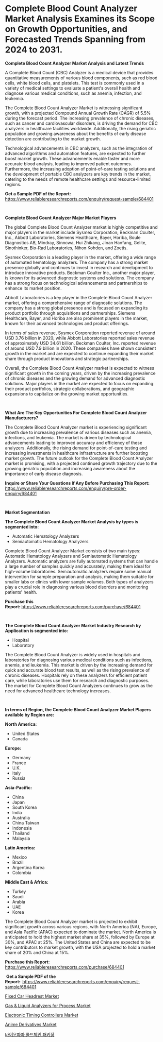 <p><h1>Complete Blood Count Analyzer Market Analysis Examines its Scope on Growth Opportunities, and Forecasted Trends Spanning from 2024 to 2031.</h1></p><p><strong>Complete Blood Count Analyzer Market Analysis and Latest Trends</strong></p>
<p><p>A Complete Blood Count (CBC) Analyzer is a medical device that provides quantitative measurements of various blood components, such as red blood cells, white blood cells, and platelets. This test is commonly used in a variety of medical settings to evaluate a patient's overall health and diagnose various medical conditions, such as anemia, infection, and leukemia.</p><p>The Complete Blood Count Analyzer Market is witnessing significant growth, with a projected Compound Annual Growth Rate (CAGR) of 5.5% during the forecast period. The increasing prevalence of chronic diseases, such as cancer and cardiovascular disorders, is driving the demand for CBC analyzers in healthcare facilities worldwide. Additionally, the rising geriatric population and growing awareness about the benefits of early disease detection are contributing to the market growth.</p><p>Technological advancements in CBC analyzers, such as the integration of advanced algorithms and automation features, are expected to further boost market growth. These advancements enable faster and more accurate blood analysis, leading to improved patient outcomes. Furthermore, the increasing adoption of point-of-care testing solutions and the development of portable CBC analyzers are key trends in the market, catering to the needs of remote healthcare settings and resource-limited regions.</p></p>
<p><strong>Get a Sample PDF of the Report:&nbsp;</strong> <a href="https://www.reliableresearchreports.com/enquiry/request-sample/684401">https://www.reliableresearchreports.com/enquiry/request-sample/684401</a></p>
<p>&nbsp;</p>
<p><strong>Complete Blood Count Analyzer Major Market Players</strong></p>
<p><p>The global Complete Blood Count Analyzer market is highly competitive and major players in the market include Sysmex Corporation, Beckman Coulter, Inc., Abbott Laboratories, Siemens Healthcare, Bayer, Horiba, Boule Diagnostics AB, Mindray, Sinnowa, Hui Zhikang, Jinan Hanfang, Gelite, Sinothinker, Bio-Rad Laboratories, Nihon Kohden, and Zoetis.</p><p>Sysmex Corporation is a leading player in the market, offering a wide range of automated hematology analyzers. The company has a strong market presence globally and continues to invest in research and development to introduce innovative products. Beckman Coulter Inc., another major player, is known for its advanced diagnostic systems and solutions. The company has a strong focus on technological advancements and partnerships to enhance its market position.</p><p>Abbott Laboratories is a key player in the Complete Blood Count Analyzer market, offering a comprehensive range of diagnostic solutions. The company has a strong global presence and is focused on expanding its product portfolio through acquisitions and partnerships. Siemens Healthcare, Bayer, and Horiba are also prominent players in the market, known for their advanced technologies and product offerings.</p><p>In terms of sales revenue, Sysmex Corporation reported revenue of around USD 3.76 billion in 2020, while Abbott Laboratories reported sales revenue of approximately USD 34.61 billion. Beckman Coulter, Inc. reported revenue of around USD 7.9 billion in 2020. These companies have shown consistent growth in the market and are expected to continue expanding their market share through product innovations and strategic partnerships.</p><p>Overall, the Complete Blood Count Analyzer market is expected to witness significant growth in the coming years, driven by the increasing prevalence of chronic diseases and the growing demand for advanced diagnostic solutions. Major players in the market are expected to focus on expanding their product portfolios, strategic collaborations, and geographic expansions to capitalize on the growing market opportunities.</p></p>
<p>&nbsp;</p>
<p><strong>What Are The Key Opportunities For Complete Blood Count Analyzer Manufacturers?</strong></p>
<p><p>The Complete Blood Count Analyzer market is experiencing significant growth due to increasing prevalence of various diseases such as anemia, infections, and leukemia. The market is driven by technological advancements leading to improved accuracy and efficiency of these analyzers. Additionally, the rising demand for point-of-care testing and increasing investments in healthcare infrastructure are further boosting market growth. The future outlook for the Complete Blood Count Analyzer market is promising, with a projected continued growth trajectory due to the growing geriatric population and increasing awareness about the importance of early disease diagnosis.</p></p>
<p><strong>Inquire or Share Your Questions If Any Before Purchasing This Report:</strong> <a href="https://www.reliableresearchreports.com/enquiry/pre-order-enquiry/684401">https://www.reliableresearchreports.com/enquiry/pre-order-enquiry/684401</a></p>
<p>&nbsp;</p>
<p><strong>Market Segmentation</strong></p>
<p><strong>The Complete Blood Count Analyzer Market Analysis by types is segmented into:</strong></p>
<p><ul><li>Automatic Hematology Analyzers</li><li>Semiautomatic Hematology Analyzers</li></ul></p>
<p><p>Complete Blood Count Analyzer Market consists of two main types: Automatic Hematology Analyzers and Semiautomatic Hematology Analyzers. Automatic analyzers are fully automated systems that can handle a large number of samples quickly and accurately, making them ideal for high-volume laboratories. Semiautomatic analyzers require some manual intervention for sample preparation and analysis, making them suitable for smaller labs or clinics with lower sample volumes. Both types of analyzers play a crucial role in diagnosing various blood disorders and monitoring patients' health.</p></p>
<p><strong>Purchase this Report:&nbsp;</strong><a href="https://www.reliableresearchreports.com/purchase/684401">https://www.reliableresearchreports.com/purchase/684401</a></p>
<p>&nbsp;</p>
<p><strong>The Complete Blood Count Analyzer Market Industry Research by Application is segmented into:</strong></p>
<p><ul><li>Hospital</li><li>Laboratory</li></ul></p>
<p><p>The Complete Blood Count Analyzer is widely used in hospitals and laboratories for diagnosing various medical conditions such as infections, anemia, and leukemia. This market is driven by the increasing demand for quick and accurate blood test results, as well as the rising prevalence of chronic diseases. Hospitals rely on these analyzers for efficient patient care, while laboratories use them for research and diagnostic purposes. The market for Complete Blood Count Analyzers continues to grow as the need for advanced healthcare technology increases.</p></p>
<p>&nbsp;</p>
<p><strong>In terms of Region, the Complete Blood Count Analyzer Market Players available by Region are:</strong></p>
<p>
    <p> <strong> North America: </strong>
        <ul>
            <li>United States</li>
            <li>Canada</li>
        </ul>
        </p> 
    <p> <strong> Europe: </strong>
        <ul>
            <li>Germany</li>
            <li>France</li>
            <li>U.K.</li>
            <li>Italy</li>
            <li>Russia</li>
        </ul>
        </p> 
    <p> <strong> Asia-Pacific: </strong>
        <ul>
            <li>China</li>
            <li>Japan</li>
            <li>South Korea</li>
            <li>India</li>
            <li>Australia</li>
            <li>China Taiwan</li>
            <li>Indonesia</li>
            <li>Thailand</li>
            <li>Malaysia</li>
        </ul>
        </p> 
    <p> <strong> Latin America: </strong>
        <ul>
            <li>Mexico</li>
            <li>Brazil</li>
            <li>Argentina Korea</li>
            <li>Colombia</li>
        </ul>
        </p> 
    <p> <strong> Middle East & Africa: </strong>
        <ul>
            <li>Turkey</li>
            <li>Saudi</li>
            <li>Arabia</li>
            <li>UAE</li>
            <li>Korea</li>
        </ul>
    </p>
    </p>
<p><p>The Complete Blood Count Analyzer market is projected to exhibit significant growth across various regions, with North America (NA), Europe, and Asia Pacific (APAC) expected to dominate the market. North America is anticipated to hold the highest market share at 35%, followed by Europe at 30%, and APAC at 25%. The United States and China are expected to be key contributors to market growth, with the USA projected to hold a market share of 20% and China at 15%.</p></p>
<p><strong>Purchase this Report: </strong><a href="https://www.reliableresearchreports.com/purchase/684401">https://www.reliableresearchreports.com/purchase/684401</a></p>
<p>&nbsp;<strong>Get a Sample PDF of the Report:&nbsp;&nbsp;</strong><a href="https://www.reliableresearchreports.com/enquiry/request-sample/684401">https://www.reliableresearchreports.com/enquiry/request-sample/684401</a></p>
<p><strong></strong></p>
<p><p><a href="https://view.publitas.com/reportprime-1/fixed-car-headrest-market-research-report-provides-thorough-industry-overview-which-offers-an-in-depth-analysis-of-product-trends-and-new-market-divisions/">Fixed Car Headrest Market</a></p><p><a href="https://cat-emmental-94b.notion.site/Gas-Liquid-Analyzers-for-Process-Market-Size-Evaluating-its-Market-Trends-Growth-and-Projection-07c89c030c35498c9ea6e81042456ac3">Gas & Liquid Analyzers for Process Market</a></p><p><a href="https://silk-columnist-571.notion.site/Global-Electronic-Timing-Controllers-Market-by-Types-Applications-and-Major-Players-with-Regional-4348da3043d547fcbeed74a21de18a11">Electronic Timing Controllers Market</a></p><p><a href="https://view.publitas.com/reportprime-1/anime-derivatives-market-growth-market-trends-covid-19-impact-and-forecasts-for-period-from-2024-2031/">Anime Derivatives Market</a></p><p><a href="https://medium.com/@lfonhkp36091444/%EB%B0%94%EC%9D%B4%EC%98%A4%EC%9D%98%EC%95%BD%ED%92%88-%EB%83%89%EC%9E%A5-%ED%83%9D%EB%B0%B0-%EC%8B%9C%EC%9E%A5-%EA%B2%BD%EC%9F%81-%EB%B6%84%EC%84%9D-%EC%8B%9C%EC%9E%A5-%EB%8F%99%ED%96%A5-%EB%B0%8F-2031%EB%85%84%EA%B9%8C%EC%A7%80%EC%9D%98-%EC%98%88%EC%B8%A1-c62a381fbd97">바이오파마 콜드체인 패키징</a></p></p>